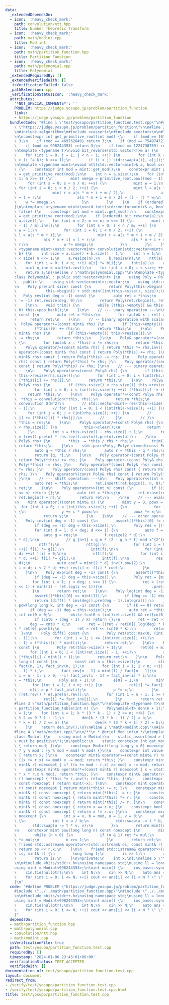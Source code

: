 ```yaml
---
data:
  _extendedDependsOn:
  - icon: ':heavy_check_mark:'
    path: convolution/ntt.hpp
    title: Number Theoretic Transform
  - icon: ':heavy_check_mark:'
    path: math/modint.cpp
    title: Mod int
  - icon: ':heavy_check_mark:'
    path: math/partition_function.hpp
    title: Partition Function
  - icon: ':heavy_check_mark:'
    path: math/polynomial.cpp
    title: Polynomial
  _extendedRequiredBy: []
  _extendedVerifiedWith: []
  _isVerificationFailed: false
  _pathExtension: cpp
  _verificationStatusIcon: ':heavy_check_mark:'
  attributes:
    '*NOT_SPECIAL_COMMENTS*': ''
    PROBLEM: https://judge.yosupo.jp/problem/partition_function
    links:
    - https://judge.yosupo.jp/problem/partition_function
  bundledCode: "#line 1 \"test/yosupo/partition_function.test.cpp\"\n#define PROBLEM\
    \ \"https://judge.yosupo.jp/problem/partition_function\"\n\n#line 2 \"math/polynomial.cpp\"\
    \n#include <algorithm>\n#include <cassert>\n#include <vector>\n\n#line 3 \"convolution/ntt.hpp\"\
    \n\nconstexpr int get_primitive_root(int mod) {\n    if (mod == 167772161) return\
    \ 3;\n    if (mod == 469762049) return 3;\n    if (mod == 754974721) return 11;\n\
    \    if (mod == 998244353) return 3;\n    if (mod == 1224736769) return 3;\n}\n\
    \ntemplate <typename T>\nvoid bit_reverse(std::vector<T>& a) {\n    int n = a.size();\n\
    \    for (int i = 0, j = 1; j < n - 1; ++j) {\n        for (int k = n >> 1; k\
    \ > (i ^= k); k >>= 1);\n        if (i < j) std::swap(a[i], a[j]);\n    }\n}\n\
    \ntemplate <typename mint>\nvoid ntt(std::vector<mint>& a, bool ordered = false)\
    \ {\n    constexpr int mod = mint::get_mod();\n    constexpr mint primitive_root\
    \ = get_primitive_root(mod);\n\n    int n = a.size();\n    for (int m = n; m >\
    \ 1; m >>= 1) {\n        mint omega = primitive_root.pow((mod - 1) / m);\n   \
    \     for (int s = 0; s < n / m; ++s) {\n            mint w = 1;\n           \
    \ for (int i = 0; i < m / 2; ++i) {\n                mint l = a[s * m + i];\n\
    \                mint r = a[s * m + i + m / 2];\n                a[s * m + i]\
    \ = l + r;\n                a[s * m + i + m / 2] = (l - r) * w;\n            \
    \    w *= omega;\n            }\n        }\n    }\n    if (ordered) bit_reverse(a);\n\
    }\n\ntemplate <typename mint>\nvoid intt(std::vector<mint>& a, bool ordered =\
    \ false) {\n    constexpr int mod = mint::get_mod();\n    constexpr mint primitive_root\
    \ = get_primitive_root(mod);\n\n    if (ordered) bit_reverse(a);\n    int n =\
    \ a.size();\n    for (int m = 2; m <= n; m <<= 1) {\n        mint omega = primitive_root.pow((mod\
    \ - 1) / m).inv();\n        for (int s = 0; s < n / m; ++s) {\n            mint\
    \ w = 1;\n            for (int i = 0; i < m / 2; ++i) {\n                mint\
    \ l = a[s * m + i];\n                mint r = a[s * m + i + m / 2] * w;\n    \
    \            a[s * m + i] = l + r;\n                a[s * m + i + m / 2] = l -\
    \ r;\n                w *= omega;\n            }\n        }\n    }\n}\n\ntemplate\
    \ <typename mint>\nstd::vector<mint> convolution(std::vector<mint> a, std::vector<mint>\
    \ b) {\n    int size = a.size() + b.size() - 1;\n    int n = 1;\n    while (n\
    \ < size) n <<= 1;\n    a.resize(n);\n    b.resize(n);\n    ntt(a);\n    ntt(b);\n\
    \    for (int i = 0; i < n; ++i) a[i] *= b[i];\n    intt(a);\n    a.resize(size);\n\
    \    mint n_inv = mint(n).inv();\n    for (int i = 0; i < size; ++i) a[i] *= n_inv;\n\
    \    return a;\n}\n#line 7 \"math/polynomial.cpp\"\n\ntemplate <typename mint>\n\
    class Polynomial : public std::vector<mint> {\n    using Poly = Polynomial;\n\n\
    \   public:\n    using std::vector<mint>::vector;\n    using std::vector<mint>::operator=;\n\
    \n    Poly pre(int size) const {\n        return Poly(this->begin(),\n       \
    \             this->begin() + std::min((int)this->size(), size));\n    }\n\n \
    \   Poly rev(int deg = -1) const {\n        auto ret = *this;\n        if (deg\
    \ != -1) ret.resize(deg, 0);\n        return Poly(ret.rbegin(), ret.rend());\n\
    \    }\n\n    void trim() {\n        while (!this->empty() && this->back() ==\
    \ 0) this->pop_back();\n    }\n\n    // --- unary operation ---\n\n    Poly& operator-()\
    \ const {\n        auto ret = *this;\n        for (auto& x : ret) x = -x;\n  \
    \      return ret;\n    }\n\n    // -- binary operation with scalar ---\n\n  \
    \  Poly& operator+=(const mint& rhs) {\n        if (this->empty()) this->resize(1);\n\
    \        (*this)[0] += rhs;\n        return *this;\n    }\n\n    Poly& operator-=(const\
    \ mint& rhs) {\n        if (this->empty()) this->resize(1);\n        (*this)[0]\
    \ -= rhs;\n        return *this;\n    }\n\n    Poly& operator*=(const mint& rhs)\
    \ {\n        for (auto& x : *this) x *= rhs;\n        return *this;\n    }\n\n\
    \    Poly& operator/=(const mint& rhs) { return *this *= rhs.inv(); }\n\n    Poly\
    \ operator+(const mint& rhs) const { return Poly(*this) += rhs; }\n    Poly operator-(const\
    \ mint& rhs) const { return Poly(*this) -= rhs; }\n    Poly operator*(const mint&\
    \ rhs) const { return Poly(*this) *= rhs; }\n    Poly operator/(const mint& rhs)\
    \ const { return Poly(*this) /= rhs; }\n\n    // --- binary operation with polynomial\
    \ ---\n\n    Poly& operator+=(const Poly& rhs) {\n        if (this->size() < rhs.size())\
    \ this->resize(rhs.size());\n        for (int i = 0; i < (int)rhs.size(); ++i)\
    \ (*this)[i] += rhs[i];\n        return *this;\n    }\n\n    Poly& operator-=(const\
    \ Poly& rhs) {\n        if (this->size() < rhs.size()) this->resize(rhs.size());\n\
    \        for (int i = 0; i < (int)rhs.size(); ++i) (*this)[i] -= rhs[i];\n   \
    \     return *this;\n    }\n\n    Poly& operator*=(const Poly& rhs) {\n      \
    \  *this = convolution(*this, rhs);\n        return *this;\n        // // naive\
    \ convolution O(N^2)\n        // std::vector<mint> res(this->size() + rhs.size()\
    \ - 1);\n        // for (int i = 0; i < (int)this->size(); ++i) {\n        //\
    \     for (int j = 0; j < (int)rhs.size(); ++j) {\n        //         res[i +\
    \ j] += (*this)[i] * rhs[j];\n        //     }\n        // }\n        // return\
    \ *this = res;\n    }\n\n    Poly& operator/=(const Poly& rhs) {\n        if (this->size()\
    \ < rhs.size()) {\n            this->clear();\n            return *this;\n   \
    \     }\n        int n = this->size() - rhs.size() + 1;\n        return *this\
    \ = (rev().pre(n) * rhs.rev().inv(n)).pre(n).rev(n);\n    }\n\n    Poly& operator%=(const\
    \ Poly& rhs) {\n        *this -= *this / rhs * rhs;\n        trim();\n       \
    \ return *this;\n    }\n\n    std::pair<Poly, Poly> divmod(const Poly& rhs) {\n\
    \        auto q = *this / rhs;\n        auto r = *this - q * rhs;\n        r.trim();\n\
    \        return {q, r};\n    }\n\n    Poly operator+(const Poly& rhs) const {\
    \ return Poly(*this) += rhs; }\n    Poly operator-(const Poly& rhs) const { return\
    \ Poly(*this) -= rhs; }\n    Poly operator*(const Poly& rhs) const { return Poly(*this)\
    \ *= rhs; }\n    Poly operator/(const Poly& rhs) const { return Poly(*this) /=\
    \ rhs; }\n    Poly operator%(const Poly& rhs) const { return Poly(*this) %= rhs;\
    \ }\n\n    // --- shift operation ---\n\n    Poly operator<<(int n) const {\n\
    \        auto ret = *this;\n        ret.insert(ret.begin(), n, 0);\n        return\
    \ ret;\n    }\n\n    Poly operator>>(int n) const {\n        if ((int)this->size()\
    \ <= n) return {};\n        auto ret = *this;\n        ret.erase(ret.begin(),\
    \ ret.begin() + n);\n        return ret;\n    }\n\n    // --- evaluation ---\n\
    \n    mint operator()(const mint& x) {\n        mint y = 0, powx = 1;\n      \
    \  for (int i = 0; i < (int)this->size(); ++i) {\n            for (auto c : *this)\
    \ {\n                y += c * powx;\n                powx *= x;\n            }\n\
    \            return y;\n        }\n    }\n\n    // --- other operations ---\n\n\
    \    Poly inv(int deg = -1) const {\n        assert((*this)[0] != mint(0));\n\
    \        if (deg == -1) deg = this->size();\n        Poly res = {(*this)[0].inv()};\n\
    \        for (int d = 1; d < deg; d <<= 1) {\n            auto f = pre(2 * d);\n\
    \            auto g = res;\n            f.resize(2 * d);\n            g.resize(2\
    \ * d);\n\n            // g_{n+1} = g_n * (2 - g_n * f) mod x^{2^{n+1}}\n\n  \
    \          ntt(f);\n            ntt(g);\n            for (int i = 0; i < 2 * d;\
    \ ++i) f[i] *= g[i];\n            intt(f);\n\n            for (int i = 0; i <\
    \ d; ++i) f[i] = 0;\n\n            ntt(f);\n            for (int i = 0; i < 2\
    \ * d; ++i) f[i] *= g[i];\n            intt(f);\n\n            res.resize(2 *\
    \ d);\n            auto coef = mint(2 * d).inv().pow(2);\n            for (int\
    \ i = d; i < 2 * d; ++i) res[i] = -f[i] * coef;\n        }\n        return res.pre(deg);\n\
    \    }\n\n    Poly exp(int deg = -1) const {\n        assert((*this)[0] == mint(0));\n\
    \        if (deg == -1) deg = this->size();\n        Poly ret = {mint(1)};\n \
    \       for (int i = 1; i < deg; i <<= 1) {\n            ret = (ret * (this->pre(i\
    \ << 1) + mint(1) - ret.log(i << 1)))\n                      .pre(i << 1);\n \
    \       }\n        return ret;\n    }\n\n    Poly log(int deg = -1) const {\n\
    \        assert((*this)[0] == mint(1));\n        if (deg == -1) deg = this->size();\n\
    \        return (diff() * inv(deg)).pre(deg - 1).integral();\n    }\n\n    Poly\
    \ pow(long long k, int deg = -1) const {\n        if (k == 0) return {1};\n  \
    \      if (deg == -1) deg = this->size();\n        auto ret = *this;\n       \
    \ int cnt0 = 0;\n        while (cnt0 < (int)ret.size() && ret[cnt0] == 0) ++cnt0;\n\
    \        if (cnt0 > (deg - 1) / k) return {};\n        ret = ret >> cnt0;\n  \
    \      deg -= cnt0 * k;\n        ret = ((ret / ret[0]).log(deg) * k).exp(deg)\
    \ * ret[0].pow(k);\n        ret = ret << (cnt0 * k);\n        return ret;\n  \
    \  }\n\n    Poly diff() const {\n        Poly ret(std::max(0, (int)this->size()\
    \ - 1));\n        for (int i = 1; i <= (int)ret.size(); ++i)\n            ret[i\
    \ - 1] = (*this)[i] * mint(i);\n        return ret;\n    }\n\n    Poly integral()\
    \ const {\n        Poly ret(this->size() + 1);\n        ret[0] = mint(0);\n  \
    \      for (int i = 0; i < (int)ret.size() - 1; ++i)\n            ret[i + 1] =\
    \ (*this)[i] / mint(i + 1);\n        return ret;\n    }\n\n    Poly taylor_shift(long\
    \ long c) const {\n        const int n = this->size();\n        std::vector<mint>\
    \ fact(n, 1), fact_inv(n, 1);\n        for (int i = 1; i < n; ++i) fact[i] = fact[i\
    \ - 1] * i;\n        fact_inv[n - 1] = mint(1) / fact[n - 1];\n        for (int\
    \ i = n - 1; i > 0; --i) fact_inv[i - 1] = fact_inv[i] * i;\n\n        auto ret\
    \ = *this;\n        Poly e(n + 1);\n        e[0] = 1;\n        mint p = c;\n \
    \       for (int i = 1; i < n; ++i) {\n            ret[i] *= fact[i];\n      \
    \      e[i] = p * fact_inv[i];\n            p *= c;\n        }\n        ret =\
    \ (ret.rev() * e).pre(n).rev();\n        for (int i = n - 1; i >= 0; --i) {\n\
    \            ret[i] *= fact_inv[i];\n        }\n        return ret;\n    }\n};\n\
    #line 3 \"math/partition_function.hpp\"\n\ntemplate <typename T>\nPolynomial<T>\
    \ partition_function_table(int n) {\n    Polynomial<T> den(n + 1);\n    den[0]\
    \ = 1;\n    for (int k = 1; k * (3 * k - 1) / 2 <= n; ++k) {\n        T b = k\
    \ % 2 == 0 ? 1 : -1;\n        den[k * (3 * k - 1) / 2] = b;\n        if (k * (3\
    \ * k + 1) / 2 <= n) {\n            den[k * (3 * k + 1) / 2] = b;\n        }\n\
    \    }\n    return den.inv();\n}\n#line 2 \"math/modint.cpp\"\n#include <iostream>\n\
    #line 4 \"math/modint.cpp\"\n\n/**\n * @brief Mod int\n */\ntemplate <int mod>\n\
    class Modint {\n    using mint = Modint;\n    static_assert(mod > 0, \"Modulus\
    \ must be positive\");\n\npublic:\n    static constexpr int get_mod() noexcept\
    \ { return mod; }\n\n    constexpr Modint(long long y = 0) noexcept : x(y >= 0\
    \ ? y % mod : (y % mod + mod) % mod) {}\n\n    constexpr int value() const noexcept\
    \ { return x; }\n\n    constexpr mint& operator+=(const mint& r) noexcept { if\
    \ ((x += r.x) >= mod) x -= mod; return *this; }\n    constexpr mint& operator-=(const\
    \ mint& r) noexcept { if ((x += mod - r.x) >= mod) x -= mod; return *this; }\n\
    \    constexpr mint& operator*=(const mint& r) noexcept { x = static_cast<int>(1LL\
    \ * x * r.x % mod); return *this; }\n    constexpr mint& operator/=(const mint&\
    \ r) noexcept { *this *= r.inv(); return *this; }\n\n    constexpr mint operator-()\
    \ const noexcept { return mint(-x); }\n\n    constexpr mint operator+(const mint&\
    \ r) const noexcept { return mint(*this) += r; }\n    constexpr mint operator-(const\
    \ mint& r) const noexcept { return mint(*this) -= r; }\n    constexpr mint operator*(const\
    \ mint& r) const noexcept { return mint(*this) *= r; }\n    constexpr mint operator/(const\
    \ mint& r) const noexcept { return mint(*this) /= r; }\n\n    constexpr bool operator==(const\
    \ mint& r) const noexcept { return x == r.x; }\n    constexpr bool operator!=(const\
    \ mint& r) const noexcept { return x != r.x; }\n\n    constexpr mint inv() const\
    \ noexcept {\n        int a = x, b = mod, u = 1, v = 0;\n        while (b > 0)\
    \ {\n            int t = a / b;\n            std::swap(a -= t * b, b);\n     \
    \       std::swap(u -= t * v, v);\n        }\n        return mint(u);\n    }\n\
    \n    constexpr mint pow(long long n) const noexcept {\n        mint ret(1), mul(x);\n\
    \        while (n > 0) {\n            if (n & 1) ret *= mul;\n            mul\
    \ *= mul;\n            n >>= 1;\n        }\n        return ret;\n    }\n\n   \
    \ friend std::ostream& operator<<(std::ostream& os, const mint& r) {\n       \
    \ return os << r.x;\n    }\n\n    friend std::istream& operator>>(std::istream&\
    \ is, mint& r) {\n        long long t;\n        is >> t;\n        r = mint(t);\n\
    \        return is;\n    }\n\nprivate:\n    int x;\n};\n#line 5 \"test/yosupo/partition_function.test.cpp\"\
    \n\n#include <bits/stdc++.h>\nusing namespace std;\nusing ll = long long;\n\n\
    using mint = Modint<998244353>;\n\nint main() {\n    ios_base::sync_with_stdio(false);\n\
    \    cin.tie(nullptr);\n\n    int N;\n    cin >> N;\n    auto ans = partition_function_table<mint>(N);\n\
    \    for (int i = 0; i <= N; ++i) cout << ans[i] << (i < N ? \" \" : \"\\n\");\n\
    }\n"
  code: "#define PROBLEM \"https://judge.yosupo.jp/problem/partition_function\"\n\n\
    #include \"../../math/partition_function.hpp\"\n#include \"../../math/modint.cpp\"\
    \n\n#include <bits/stdc++.h>\nusing namespace std;\nusing ll = long long;\n\n\
    using mint = Modint<998244353>;\n\nint main() {\n    ios_base::sync_with_stdio(false);\n\
    \    cin.tie(nullptr);\n\n    int N;\n    cin >> N;\n    auto ans = partition_function_table<mint>(N);\n\
    \    for (int i = 0; i <= N; ++i) cout << ans[i] << (i < N ? \" \" : \"\\n\");\n\
    }"
  dependsOn:
  - math/partition_function.hpp
  - math/polynomial.cpp
  - convolution/ntt.hpp
  - math/modint.cpp
  isVerificationFile: true
  path: test/yosupo/partition_function.test.cpp
  requiredBy: []
  timestamp: '2024-01-06 23:45:01+09:00'
  verificationStatus: TEST_ACCEPTED
  verifiedWith: []
documentation_of: test/yosupo/partition_function.test.cpp
layout: document
redirect_from:
- /verify/test/yosupo/partition_function.test.cpp
- /verify/test/yosupo/partition_function.test.cpp.html
title: test/yosupo/partition_function.test.cpp
---
```


